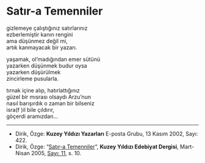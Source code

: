 # Satır-a Temenniler  
  
gizlemeye çalıştığınız satırlarınız  
ezberlemiştir kanın rengini  
ama düşünmez değil mi,  
artık kanmayacak bir yazarı.  
  
yaşamak, ol’madığından emer sütünü  
yazarken düşünmek budur oysa  
yazarken düşürülmek  
zincirleme pusularla.  
  
tırnak içine alıp, hatırlattığınız  
güzel bir mısrası olsaydı Arzu’nun  
nasıl barışırdık o zaman bir bilseniz  
isra(f )il bile çıldırır,  
göçerdi aramızdan...

---
- Dirik, Özge: **Kuzey Yıldızı Yazarları** E-posta Grubu, 13 Kasım 2002, Sayı: 422.
- Dirik, Özge: “[Satır-a Temenniler](https://kuzeyyildizi.com/dergi/11/satir-a.temenniler)”, **Kuzey Yıldızı Edebiyat Dergisi**, Mart-Nisan 2005, [Sayı: 11](https://kuzeyyildizi.com/files/ky11.pdf), s. 10.
